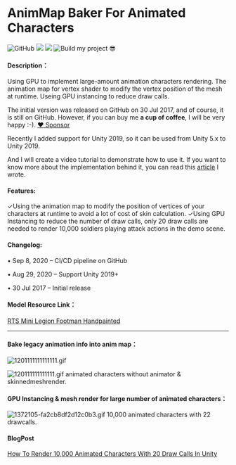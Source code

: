 # AnimMap Baker For Animated Characters 
![GitHub](https://img.shields.io/github/license/chenjd/Render-Crowd-Of-Animated-Characters)
![](https://img.shields.io/badge/platform-win--64-brightgreen)
![](https://img.shields.io/badge/unity-2019.4%2B-brightgreen)
![Build my project 😎](https://github.com/chenjd/Render-Crowd-Of-Animated-Characters/workflows/Build%20my%20project%20%F0%9F%98%8E/badge.svg)

#### Description：
Using GPU to implement large-amount animation characters rendering. The animation map for vertex shader to modify the vertex position of the mesh at runtime. Useing GPU instancing to reduce draw calls.

The initial version was released on GitHub on 30 Jul 2017, and of course, it is still on GitHub. However, if you can buy me **a cup of coffee**, I will be very
happy :-).
[:heart: Sponsor](https://github.com/sponsors/chenjd)


Recently I added support for Unity 2019, so it can be used from Unity 5.x to Unity 2019.

And I will create a video tutorial to demonstrate how to use it. If you want to know more about the implementation behind it, you can read this [article](https://medium.com/chenjd-xyz/how-to-render-10-000-animated-characters-with-20-draw-calls-in-unity-e30a3036349a) I wrote.

#### Features:
✓Using the animation map to modify the position of vertices of your characters at runtime to avoid a lot of cost of skin calculation.
✓Using GPU Instancing to reduce the number of draw calls, only 20 draw calls are
needed to render 10,000 soldiers playing attack actions in the demo scene.

#### Changelog:
• Sep 8, 2020 – CI/CD pipeline on GitHub

• Aug 29, 2020 – Support Unity 2019+

• 30 Jul 2017 – Initial release

#### Model Resource Link：

[RTS Mini Legion Footman Handpainted](https://www.assetstore.unity3d.com/en/#!/content/86576)

---
#### Bake legacy animation info into anim map：

![1201111111111111.gif](http://upload-images.jianshu.io/upload_images/1372105-004a0ddd0f256df1.gif?imageMogr2/auto-orient/strip)



![120111111111111.gif](http://upload-images.jianshu.io/upload_images/1372105-35954dfd4ca03f7b.gif?imageMogr2/auto-orient/strip)
animated characters without animator & skinnedmeshrender.

#### GPU Instancing & mesh render for large number of animated characters：
![1372105-fa2cb8df2d12c0b3.gif](http://upload-images.jianshu.io/upload_images/1372105-310c57df8cfc83bc.gif?imageMogr2/auto-orient/strip)
10,000 animated characters with 22 drawcalls.

#### BlogPost

[How To Render 10,000 Animated Characters With 20 Draw Calls In Unity](https://medium.com/@chen_jd/how-to-render-10-000-animated-characters-with-20-draw-calls-in-unity-e30a3036349a)

